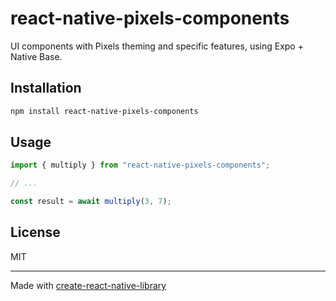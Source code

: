 # react-native-pixels-components

UI components with Pixels theming and specific features, using Expo + Native Base.

## Installation

```sh
npm install react-native-pixels-components
```

## Usage

```js
import { multiply } from "react-native-pixels-components";

// ...

const result = await multiply(3, 7);
```

## License

MIT

---

Made with [create-react-native-library](https://github.com/callstack/react-native-builder-bob)
